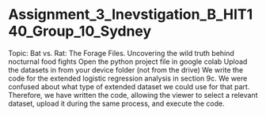 # Assignment_3_Inevstigation_B_HIT140_Group_10_Sydney
Topic: Bat vs. Rat: The Forage Files.  Uncovering the wild truth behind nocturnal food fights
Open the python project file in google colab
Upload the datasets in from your device folder (not from the drive)
We write the code for the extended logistic regression analysis in section 9c. We were confused about what type of extended dataset we could use for that part. Therefore, we have written the code, allowing the viewer to select a relevant dataset, upload it during the same process, and execute the code.
